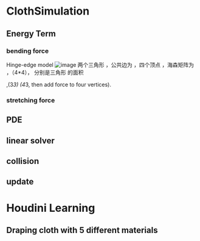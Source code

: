 # ClothSimulation
## Energy Term
### bending force
Hinge-edge model 
![image](https://user-images.githubusercontent.com/46516710/145521649-2d204715-0c23-4d4c-9832-d1fa0bded459.png)
两个三角形 ，公共边为 ，四个顶点 ，海森矩阵为
 ，（4*4）， 分别是三角形 的面积
 
 
 ,(3*3)
  (4*3, then add force to four vertices).

### stretching force
## PDE 
## linear solver
## collision
## update

# Houdini Learning
## Draping cloth with 5 different materials 
